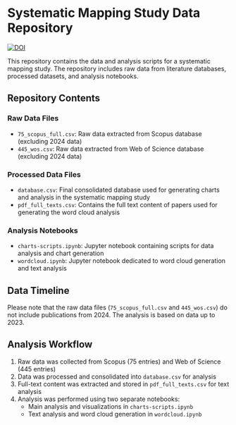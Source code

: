 # Systematic Mapping Study Data Repository

[![DOI](https://zenodo.org/badge/953520993.svg)](https://doi.org/10.5281/zenodo.15072547)

This repository contains the data and analysis scripts for a systematic mapping study. The repository includes raw data from literature databases, processed datasets, and analysis notebooks.

## Repository Contents

### Raw Data Files
- `75_scopus_full.csv`: Raw data extracted from Scopus database (excluding 2024 data)
- `445_wos.csv`: Raw data extracted from Web of Science database (excluding 2024 data)

### Processed Data Files
- `database.csv`: Final consolidated database used for generating charts and analysis in the systematic mapping study
- `pdf_full_texts.csv`: Contains the full text content of papers used for generating the word cloud analysis

### Analysis Notebooks
- `charts-scripts.ipynb`: Jupyter notebook containing scripts for data analysis and chart generation
- `wordcloud.ipynb`: Jupyter notebook dedicated to word cloud generation and text analysis

## Data Timeline
Please note that the raw data files (`75_scopus_full.csv` and `445_wos.csv`) do not include publications from 2024. The analysis is based on data up to 2023.

## Analysis Workflow
1. Raw data was collected from Scopus (75 entries) and Web of Science (445 entries)
2. Data was processed and consolidated into `database.csv` for analysis
3. Full-text content was extracted and stored in `pdf_full_texts.csv` for text analysis
4. Analysis was performed using two separate notebooks:
   - Main analysis and visualizations in `charts-scripts.ipynb`
   - Text analysis and word cloud generation in `wordcloud.ipynb` 